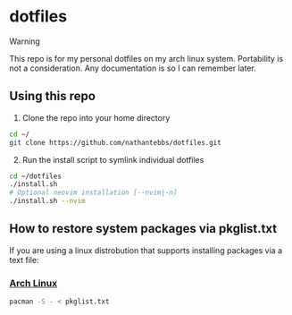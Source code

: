 # dotfiles

> [!WARNING]
> This repo is for my personal dotfiles on my arch linux system. Portability is not a consideration. Any documentation is so I can remember later.

## Using this repo

1. Clone the repo into your home directory

```bash
cd ~/
git clone https://github.com/nathantebbs/dotfiles.git
```

2. Run the install script to symlink individual dotfiles

```bash
cd ~/dotfiles
./install.sh
# Optional neovim installation [--nvim|-n]
./install.sh --nvim
```

## How to restore system packages via pkglist.txt

If you are using a linux distrobution that supports installing packages via a text file:

### [Arch Linux](https://archlinux.org/)

```bash
pacman -S - < pkglist.txt
```
